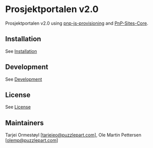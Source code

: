 # Prosjektportalen v2.0

Prosjektportalen v2.0 using [pnp-js-provisioning](https://github.com/Puzzlepart/pnp-js-provisioning/) and [PnP-Sites-Core](github.com/SharePoint/pnp-sites-core).

## Installation
See [Installation](https://github.com/Puzzlepart/prosjektportalen/wiki/Installation)

## Development
See [Development](https://github.com/Puzzlepart/prosjektportalen/wiki/Development)

## License
See [License](license.md)

<!--## Contact
For questions and suggestions, contact Geir Graff at Asker Kommune. For assistance with installation of the solution or opportunities for further development and customization, please contact Puzzlepart or Tormod Guldvog. 
For technical questions, contact [Tarjei Ormestøyl] or [Ole Martin Pettersen]. We note that any assistance will be a billable service.-->

## Maintainers
Tarjei Ormestøyl [tarjeieo@puzzlepart.com], Ole Martin Pettersen [olemp@puzzlepart.com]
